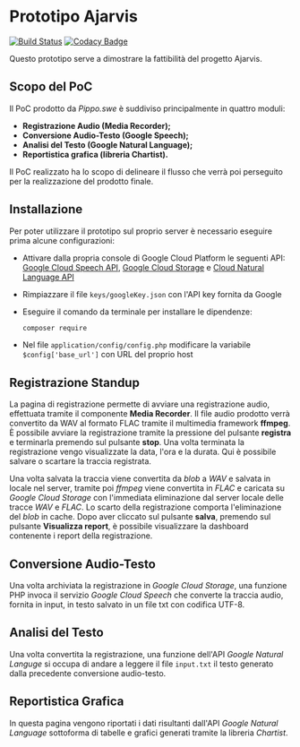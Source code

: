 # Prototipo Ajarvis

[![Build Status](https://travis-ci.org/PippoSwe/AJarvis-PoC.svg?branch=master)](https://travis-ci.org/PippoSwe/AJarvis-PoC) [![Codacy Badge](https://api.codacy.com/project/badge/Grade/a16271c01b614f9a8585e0ebd3948f3b)](https://www.codacy.com/app/Giglium/SWE_prototipo?utm_source=github.com&amp;utm_medium=referral&amp;utm_content=ceradini/SWE_prototipo&amp;utm_campaign=Badge_Grade)

Questo prototipo serve a dimostrare la fattibilità del progetto Ajarvis.

## Scopo del PoC

Il PoC prodotto da *Pippo.swe* è suddiviso principalmente in quattro moduli:
* **Registrazione Audio (Media Recorder);**
* **Conversione Audio-Testo (Google Speech);**
* **Analisi del Testo (Google Natural Language);**
* **Reportistica grafica (libreria Chartist).**

Il PoC realizzato ha lo scopo di delineare il flusso che verrà poi perseguito per la realizzazione del prodotto finale.

## Installazione

Per poter utilizzare il prototipo sul proprio server è necessario eseguire prima alcune configurazioni:

* Attivare dalla propria console di Google Cloud Platform le seguenti API: [Google Cloud Speech API](https://cloud.google.com/speech/), [Google Cloud Storage](https://cloud.google.com/storage/) e [Cloud Natural Language API](https://cloud.google.com/natural-language/)

- Rimpiazzare il file `keys/googleKey.json` con l'API key fornita da Google

- Eseguire il comando da terminale per installare le dipendenze:

  ```bash
  composer require
  ```

- Nel file `application/config/config.php` modificare la variabile `$config['base_url']` con URL del proprio host

## Registrazione Standup

La pagina di registrazione permette di avviare una registrazione audio, effettuata tramite il componente **Media Recorder**.
Il file audio prodotto verrà convertito da WAV al formato FLAC tramite il multimedia framework **ffmpeg**.
È possibile avviare la registrazione tramite la pressione del pulsante **registra** e terminarla premendo sul pulsante **stop**. Una volta terminata la registrazione vengo visualizzate la data, l'ora e la durata. Qui è possibile salvare o scartare la traccia registrata.

Una volta salvata la traccia viene convertita da *blob* a *WAV* e salvata in locale nel server, tramite poi *ffmpeg* viene convertita in *FLAC* e caricata su *Google Cloud Storage* con l'immediata eliminazione dal server locale delle tracce *WAV* e *FLAC*. Lo scarto della registrazione comporta l'eliminazione del *blob* in cache.
Dopo aver cliccato sul pulsante **salva**, premendo sul pulsante **Visualizza report**, è possibile visualizzare la dashboard contenente i report della registrazione.

## Conversione Audio-Testo

Una volta archiviata la registrazione in *Google Cloud Storage*, una funzione PHP invoca il servizio *Google Cloud Speech* che converte la traccia audio, fornita in input, in testo salvato in un file txt con codifica UTF-8.

## Analisi del Testo

Una volta convertita la registrazione, una funzione dell'API *Google Natural Languge* si occupa di andare a leggere il file `input.txt` il testo generato dalla precedente conversione audio-testo.

## Reportistica Grafica

In questa pagina vengono riportati i dati risultanti dall'API *Google Natural Language* sottoforma di tabelle e grafici generati tramite la libreria *Chartist*.
